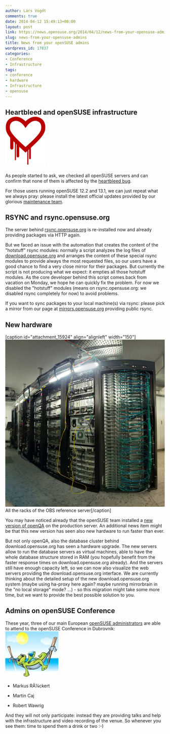 ```yaml
---
author: Lars Vogdt
comments: true
date: 2014-04-12 15:49:13+00:00
layout: post
link: https://news.opensuse.org/2014/04/12/news-from-your-opensuse-admins/
slug: news-from-your-opensuse-admins
title: News from your openSUSE admins
wordpress_id: 17837
categories:
- Conference
- Infrastructure
tags:
- conference
- hardware
- Infrastructure
- opensuse
---
```


## Heartbleed and openSUSE infrastructure[![Heartbleed Logo](/wp-content/uploads/2014/04/heartbleed.png)](http://heartbleed.com/)


As people started to ask, we checked all openSUSE servers and can confirm that none of them is affected by the [heartbleed bug](http://heartbleed.com/).

For those users running openSUSE 12.2 and 13.1, we can just repeat what we always pray: please install the latest official updates provided by our glorious [maintenance team](https://en.opensuse.org/openSUSE:Maintenance_team).


## RSYNC and rsync.opensuse.org


The server behind [rsync.opensuse.org](http://rsync.opensuse.org) is re-installed now and already providing packages via HTTP again.

But we faced an issue with the automation that creates the content of the "hotstuff" rsync modules: normally a script analyzes the log files of [download.opensuse.org](http://download.opensuse.org/) and arranges the content of these special rsync modules to provide always the most requested files, so our users have a good chance to find a very close mirror for their packages. But currently the script is not producing what we expect: it empties all those hotstuff modules. As the core developer behind this script comes back from vacation on Monday, we hope he can quickly fix the problem. For now we disabled the "hotstuff" modules (means on rsync.opensuse.org: we disabled rsync completely for now) to avoid problems.

If you want to sync packages to your local machine(s) via rsync: please pick a mirror from our page at [mirrors.opensuse.org](http://mirrors.opensuse.org) providing public rsync.


## New hardware


[caption id="attachment_15924" align="alignleft" width="150"]![All the racks of the OBS reference server](/wp-content/uploads/2013/04/obs_server.jpg) All the racks of the OBS reference server[/caption]

You may have noticed already that the openSUSE team installed a [new version of openQA](https://news.opensuse.org/2014/04/04/the-new-generation-of-openqa-hits-the-production-server/) on the production server. An additional news item might be that this new version has seen also new hardware to run faster than ever.

But not only openQA, also the database cluster behind download.opensuse.org has seen a hardware upgrade. The new servers allow to run the database servers as virtual machines, able to have the whole database structure stored in RAM (you hopefully benefit from the faster response times on download.opensuse.org already). And the servers still have enough capacity left, so we can now also visualize the web servers providing the download.opensuse.org interface. We are currently thinking about the detailed setup of the new download.opensuse.org system (maybe using ha-proxy here again? maybe running mirrorbrain in the "no local storage" mode? ...) - so this migration might take some more time, but we want to provide the best possible solution to you.


## Admins on openSUSE Conference


These year, three of our main European [openSUSE administrators](http://en.opensuse.org/openSUSE:Services_team) are able to attend to the openSUSE Conference in Dubrovnik:![Geekocamp](/wp-content/uploads/2011/06/Geekocamp.jpg)



	
  * Markus RÃ¼ckert

	
  * Martin Caj

	
  * Robert Wawrig


And they will not only participate: instead they are providing talks and help with the infrastructure and video recording of the venue. So whenever you see them: time to spend them a drink or two :-)








